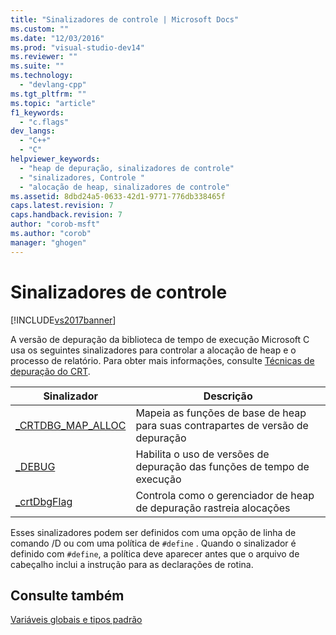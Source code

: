 ```yaml
---
title: "Sinalizadores de controle | Microsoft Docs"
ms.custom: ""
ms.date: "12/03/2016"
ms.prod: "visual-studio-dev14"
ms.reviewer: ""
ms.suite: ""
ms.technology: 
  - "devlang-cpp"
ms.tgt_pltfrm: ""
ms.topic: "article"
f1_keywords: 
  - "c.flags"
dev_langs: 
  - "C++"
  - "C"
helpviewer_keywords: 
  - "heap de depuração, sinalizadores de controle"
  - "sinalizadores, Controle "
  - "alocação de heap, sinalizadores de controle"
ms.assetid: 8dbd24a5-0633-42d1-9771-776db338465f
caps.latest.revision: 7
caps.handback.revision: 7
author: "corob-msft"
ms.author: "corob"
manager: "ghogen"
---
```

# Sinalizadores de controle
[!INCLUDE[vs2017banner](../assembler/inline/includes/vs2017banner.md)]

A versão de depuração da biblioteca de tempo de execução Microsoft C usa os seguintes sinalizadores para controlar a alocação de heap e o processo de relatório.  Para obter mais informações, consulte [Técnicas de depuração do CRT](../Topic/CRT%20Debugging%20Techniques.md).  
  
|Sinalizador|Descrição|  
|-----------------|---------------|  
|[\_CRTDBG\_MAP\_ALLOC](../c-runtime-library/crtdbg-map-alloc.md)|Mapeia as funções de base de heap para suas contrapartes de versão de depuração|  
|[\_DEBUG](../Topic/_DEBUG.md)|Habilita o uso de versões de depuração das funções de tempo de execução|  
|[\_crtDbgFlag](../Topic/_crtDbgFlag.md)|Controla como o gerenciador de heap de depuração rastreia alocações|  
  
 Esses sinalizadores podem ser definidos com uma opção de linha de comando \/D ou com uma política de `#define` .  Quando o sinalizador é definido com `#define`, a política deve aparecer antes que o arquivo de cabeçalho inclui a instrução para as declarações de rotina.  
  
## Consulte também  
 [Variáveis globais e tipos padrão](../c-runtime-library/global-variables-and-standard-types.md)
